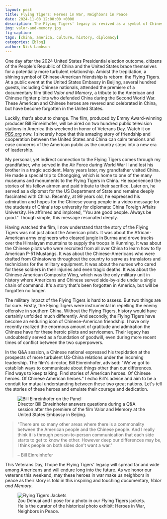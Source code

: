 ```yaml
---
layout: post
title: Flying Tigers: Heroes in War, Neighbors in Peace
date: 2024-11-08 12:00:00 +0000
description: The Flying Tigers' legacy is revived as a symbol of Chinese-American friendship.
img: valor-and-memory.jpg
fig-caption: 
tags: [china, america, culture, history, diplomacy]
categories: [blog]
author: Nick Lambson
---
```


One day after the 2024 United States Presidential election outcome, citizens of the People's Republic of China and the United States brace themselves for a potentially more turbulent relationship. Amidst the trepidation, a shining symbol of Chinese-American friendship is reborn: the Flying Tigers. At a public event at the United States Embassy in Beijing, several hundred guests, including Chinese nationals, attended the premiere of a documentary film titled _Valor and Memory_, a tribute to the American and Chinese fighter pilots who defended China during the Second World War. These American and Chinese heroes are revered and celebrated in China, but have become forgotten in the United States.

Luckily, that's about to change. The film, produced by Emmy Award-winning producer Bill Einreinhofer, will be aired on two hundred public television stations in America this weekend in honor of Veterans Day. Watch it on [PBS.org](https://www.pbs.org/video/valor-and-memory-pve3oj/) now. I sincerely hope that this amazing story of friendship and cooperation between the United States and China can calm tensions and ease concerns of the American public as the country steps into a new era of leadership.

My personal, yet indirect connection to the Flying Tigers comes through my grandfather, who served in the Air Force during World War II and lost his brother in a tragic accident. Many years later, my grandfather visited China. He made a special trip to Chongqing, which is home to one of the many museums and monuments to the Flying Tigers in China. He experienced the stories of his fellow airmen and paid tribute to their sacrifice. Later on, he served as a diplomat for the US Department of State and remains deeply fascinated with China. Recently, at 99 years old, he expressed his admiration and hopes for the Chinese young people in a video message for the students of China's top university for diplomats: China Foreign Affairs University. He affirmed and implored, "You are good people. Always be good." Though simple, this message resonated deeply.

Having watched the film, I now understand that the story of the Flying Tigers was not just about the American pilots. It was about the African-American army engineers who cleared jungle in Burma and drove trucks over the Himalayan mountains to supply the troops in Kunming. It was about the Chinese pilots who were recruited from all over China to learn how to fly American P-51 Mustangs. It was about the Chinese-Americans who were drafted from Chinatowns throughout the country to serve as translators and technicians for the military equipment. It was about the nurses who cared for these soldiers in their injuries and even tragic deaths. It was about the Chinese American Composite Wing, which was the only military unit in history where Americans and Chinese served side-by-side under a single chain of command. It's a story that's been forgotten in America, but will be forgotten no longer.

The military impact of the Flying Tigers is hard to assess. But two things are for sure. Firstly, the Flying Tigers were instrumental in repelling the enemy offensive in southern China. Without the Flying Tigers, history would have certainly unfolded much differently. And secondly, the Flying Tigers have become an enduring icon of Chinese-American friendship. I have only recently realized the enormous amount of gratitude and admiration the Chinese have for these heroic pilots and servicemen. Their legacy has undoubtedly served as a foundation of goodwill, even during more recent times of conflict between the two superpowers.

In the Q&A session, a Chinese national expressed his trepidation at the prospects of more turbulent US-China relations under the incoming leadership. The film's director, Bill Einreinhofer, advised: "We've got to establish ways to communicate about things other than our differences. Find ways to keep talking. Find stories of American heroes. Of Chinese heroes. Of Chinese American heroes." I echo Bill's advice and aim to be a conduit for mutual understanding between these two great nations. Let's tell the stories of these heroes and emulate their courage and dedication.

<figure>
  <img src="{{site.url}}/assets/img/bill-einreinhofer.jpg" alt="Bill Einreinhofer on the Panel"/>
  <figcaption>Director Bill Einreinhofer answers questions during a Q&A session after the premiere of the film Valor and Memory at the United States Embassy in Beijing.</figcaption>
</figure>

> "There are so many other areas where there is a commonality between the American people and the Chinese people. And I really think it is through person-to-person communication that each side starts to get to know the other. However deep our differences may be, I think people on both sides don't want a war."
> 
> – Bill Einreinhofer

This Veterans Day, I hope the Flying Tigers' legacy will spread far and wide among Americans and will endure long into the future. As we honor our veterans this weekend, may these heroes in war make us neighbors in peace as their story is told in this inspiring and touching documentary, _Valor and Memory_.

<figure>
  <img src="{{site.url}}/assets/img/flying-tigers-jackets.jpg" alt="Flying Tigers Jackets"/>
  <figcaption>Zou Dehuai and I pose for a photo in our Flying Tigers jackets. He is the curator of the historical photo exhibit: Heroes in War, Neighbors in Peace.</figcaption>
</figure>